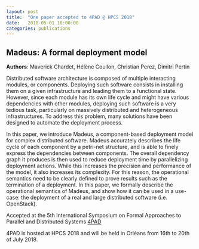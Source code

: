 ```yaml
---
layout: post
title:  "One paper accepted to 4PAD @ HPCS 2018"
date:   2018-05-01 10:00:00
categories: publications
---
```


## Madeus: A formal deployment model

**Authors**: Maverick Chardet, Hélène Coullon, Christian Perez, Dimitri Pertin

Distributed software architecture is composed of multiple interacting modules, or components. Deploying such software consists in installing them on a given infrastructure and leading them to a functional state. However, since each module has its own life cycle and might have various dependencies with other
modules, deploying such software is a very tedious task, particularly on massively distributed and heterogeneous infrastructures. To address this problem, many solutions have been designed to automate the deployment process.

In this paper, we introduce Madeus, a component-based deployment model for complex distributed software. Madeus accurately describes the life cycle of each component by a petri-net structure, and is able to finely express the dependencies between components. The overall dependency graph it produces is then used to reduce deployment time by parallelizing deployment actions. While this increases the precision and performance of the model, it also increases its complexity. For this reason, the operational semantics need to be clearly defined to prove results such as the termination of a deployment. In this paper, we formally describe the operational semantics of Madeus, and show how it can be used in a use-case: the deployment of a real and large distributed software (i.e. OpenStack).

Accepted at the 5th International Symposium on Formal Approaches to Parallel and Distributed Systems [4PAD](http://hpcs2018.cisedu.info/2-conference/symposia---hpcs2018/symp05-4pad)

4PAD is hosted at HPCS 2018 and will be held in Orléans from 16th to 20th of July 2018.
